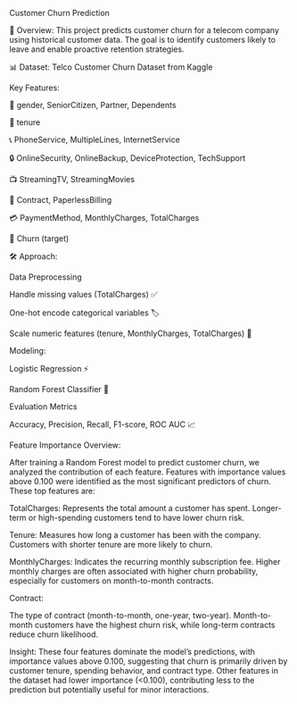 Customer Churn Prediction

🌟 Overview:
This project predicts customer churn for a telecom company using historical customer data. The goal is to identify customers likely to leave and enable proactive retention strategies.

📊 Dataset:
Telco Customer Churn Dataset from Kaggle


Key Features:

   👤 gender, SeniorCitizen, Partner, Dependents
   
   📅 tenure
   
   📞 PhoneService, MultipleLines, InternetService
   
   🔒 OnlineSecurity, OnlineBackup, DeviceProtection, TechSupport
   
   📺 StreamingTV, StreamingMovies
   
   📄 Contract, PaperlessBilling
   
   💳 PaymentMethod, MonthlyCharges, TotalCharges
   
   🎯 Churn (target)
   
🛠️ Approach:

  Data Preprocessing
  
  Handle missing values (TotalCharges) ✅
  
  One-hot encode categorical variables 🏷️
  
  Scale numeric features (tenure, MonthlyCharges, TotalCharges) 📏

Modeling:

  Logistic Regression ⚡
  
  Random Forest Classifier 🌲
  
  Evaluation Metrics
  
  Accuracy, Precision, Recall, F1-score, ROC AUC 📈

  
Feature Importance Overview:

After training a Random Forest model to predict customer churn, we analyzed the contribution of each feature. Features with importance values above 0.100 were identified as the most significant predictors of churn. These top features are:

TotalCharges:
Represents the total amount a customer has spent.
Longer-term or high-spending customers tend to have lower churn risk.

Tenure:
Measures how long a customer has been with the company.
Customers with shorter tenure are more likely to churn.

MonthlyCharges:
Indicates the recurring monthly subscription fee.
Higher monthly charges are often associated with higher churn probability, especially for customers on month-to-month contracts.

Contract:

The type of contract (month-to-month, one-year, two-year).
Month-to-month customers have the highest churn risk, while long-term contracts reduce churn likelihood.

Insight:
These four features dominate the model’s predictions, with importance values above 0.100, suggesting that churn is primarily driven by customer tenure, spending behavior, and contract type. Other features in the dataset had lower importance (<0.100), contributing less to the prediction but potentially useful for minor interactions.



